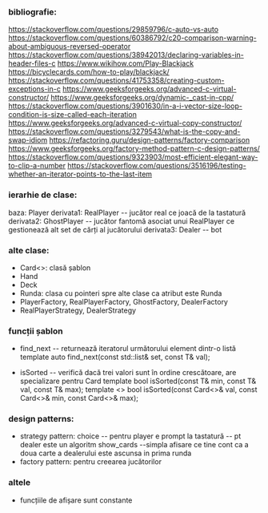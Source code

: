 ### bibliografie:
https://stackoverflow.com/questions/29859796/c-auto-vs-auto
https://stackoverflow.com/questions/60386792/c20-comparison-warning-about-ambiguous-reversed-operator
https://stackoverflow.com/questions/38942013/declaring-variables-in-header-files-c
https://www.wikihow.com/Play-Blackjack
https://bicyclecards.com/how-to-play/blackjack/
https://stackoverflow.com/questions/41753358/creating-custom-exceptions-in-c
https://www.geeksforgeeks.org/advanced-c-virtual-constructor/
https://www.geeksforgeeks.org/dynamic-_cast-in-cpp/
https://stackoverflow.com/questions/3901630/in-a-i-vector-size-loop-condition-is-size-called-each-iteration
https://www.geeksforgeeks.org/advanced-c-virtual-copy-constructor/
https://stackoverflow.com/questions/3279543/what-is-the-copy-and-swap-idiom
https://refactoring.guru/design-patterns/factory-comparison
https://www.geeksforgeeks.org/factory-method-pattern-c-design-patterns/
https://stackoverflow.com/questions/9323903/most-efficient-elegant-way-to-clip-a-number
https://stackoverflow.com/questions/3516196/testing-whether-an-iterator-points-to-the-last-item

### ierarhie de clase:
baza: Player
derivata1: RealPlayer  -- jucător real ce joacă de la tastatură
derivata2: GhostPlayer -- jucător fantomă asociat unui RealPlayer ce gestionează alt set de cărți al jucătorului
derivata3: Dealer      -- bot


### alte clase:
* Card<>: clasă șablon
* Hand
* Deck
* Runda: clasa cu pointeri spre alte clase ca atribut este Runda
* PlayerFactory, RealPlayerFactory, GhostFactory, DealerFactory
* RealPlayerStrategy, DealerStrategy 

### funcții șablon
* find_next  --  returnează iteratorul următorului element dintr-o listă
template <typename T>
auto find_next(const std::list<T>& set, const T& val);


* isSorted  --  verifică dacă trei valori sunt în ordine crescătoare, are specializare pentru Card
template <typename T>
bool isSorted(const T& min, const T& val, const T& max);
template <>
bool isSorted(const Card<>& val, const Card<>& min, const Card<>& max);


### design patterns:
* strategy pattern: choice -- pentru player e prompt la tastatură
												  		 -- pt dealer este un algoritm
												show_cards --simpla afisare ce tine cont ca a doua carte a dealerului este ascunsa in prima runda
* factory pattern: pentru creearea jucătorilor

### altele
* funcțiile de afișare sunt constante




